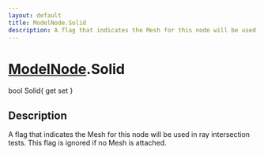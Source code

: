 ```yaml
---
layout: default
title: ModelNode.Solid
description: A flag that indicates the Mesh for this node will be used in ray intersection tests. This flag is ignored if no Mesh is attached.
---
```

# [ModelNode]({{site.url}}/Pages/Reference/ModelNode.html).Solid

<div class='signature' markdown='1'>
bool Solid{ get set }
</div>

## Description
A flag that indicates the Mesh for this node will be used
in ray intersection tests. This flag is ignored if no Mesh is
attached.


